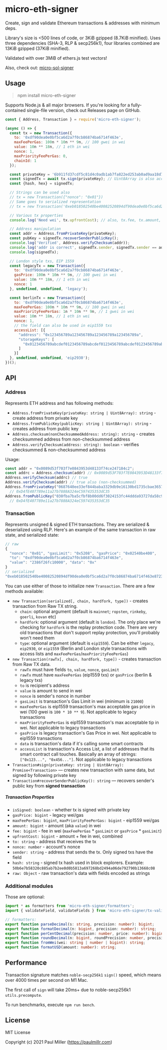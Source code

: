 # micro-eth-signer

Create, sign and validate Ethereum transactions & addresses with minimum deps.

Library's size is <500 lines of code, or 3KiB gzipped (8.7KiB minified). Uses three dependencies (SHA-3, RLP & secp256k1), four libraries combined are 13KiB gzipped (37KiB minified).

Validated with over 3MiB of ethers.js test vectors!

Also, check out: [micro-sol-signer](https://github.com/paulmillr/micro-sol-signer)

## Usage

> npm install micro-eth-signer

Supports Node.js & all major browsers. If you're looking for a fully-contained single-file version, check out Releases page on GitHub.

```js
const { Address, Transaction } = require('micro-eth-signer');

(async () => {
  const tx = new Transaction({
    to: '0xdf90dea0e0bf5ca6d2a7f0cb86874ba6714f463e',
    maxFeePerGas: 100n * 10n ** 9n, // 100 gwei in wei
    value: 10n ** 18n, // 1 eth in wei
    nonce: 1,
    maxPriorityFeePerGas: 0,
    chainId: 1
  });

  const privateKey = '6b911fd37cdf5c81d4c0adb1ab7fa822ed253ab0ad9aa18d77257c88b29b718e';
  const signedTx = await tx.sign(privateKey); // Uint8Array is also accepted
  const {hash, hex} = signedTx;

  // Strings can be used also
  // tx = new Transaction({"nonce": "0x01"})
  // Same goes to serialized representation
  // tx = new Transaction('0xeb018502540be40082520894df90dea0e0bf5ca6d2a7f0cb86874ba6714f463e872386f26fc1000080808080');

  // Various tx properties
  console.log('Need wei', tx.upfrontCost); // also, tx.fee, tx.amount, tx.sender, etc

  // Address manipulation
  const addr = Address.fromPrivateKey(privateKey);
  const pubKey = signedTx.recoverSenderPublicKey();
  console.log('Verified', Address.verifyChecksum(addr));
  console.log('addr is correct', signedTx.sender, signedTx.sender == addr);
  console.log(signedTx);

  // London style txs, EIP 1559
  const legacyTx = new Transaction({
    to: '0xdf90dea0e0bf5ca6d2a7f0cb86874ba6714f463e',
    gasPrice: 100n * 10n ** 9n, // 100 gwei in wei
    value: 10n ** 18n, // 1 eth in wei
    nonce: 1
  }, undefined, undefined, 'legacy');

  const berlinTx = new Transaction({
    to: '0xdf90dea0e0bf5ca6d2a7f0cb86874ba6714f463e',
    maxFeePerGas: 100n * 10n ** 9n, // 100 gwei in wei
    maxPriorityFeePerGas: 1n * 10n ** 9n, // 1 gwei in wei
    value: 10n ** 18n, // 1 eth in wei
    nonce: 1,
    // the field can also be used in eip1559 txs
    accessList: [{
      "address": "0x123456789a123456789a123456789a123456789a",
      "storageKeys": [
        "0x0123456789abcdef0123456789abcdef0123456789abcdef0123456789abcdef"
      ]
    }]
  }, undefined, undefined, 'eip2930');
})();
```

## API

### Address

Represents ETH address and has following methods:

- `Address.fromPrivateKey(privateKey: string | Uint8Array): string` - create address from private key
- `Address.fromPublicKey(publicKey: string | Uint8Array): string` - creates address from public key
- `Address.checksum(nonChecksummedAddress: string): string` - creates checksummed address from non-checksummed address
- `Address.verifyChecksum(address: string): boolean` - verifies checksummed & non-checksummed address

Usage:

```js
const addr = "0x0089d53f703f7e0843953d48133f74ce247184c2";
const addrc = Address.checksum(addr) // 0x0089d53F703f7E0843953D48133f74cE247184c2
Address.verifyChecksum(addrc) // true
Address.verifyChecksum(addr) // true also (non-checksummed)
Address.fromPrivateKey("0687640ee33ef844baba3329db9e16130bd1735cbae3657bd64aed25e9a5c377")
  // 0xD4fE407789e11a27b7888A324eC597435353dC35
Address.fromPublicKey("030fba7ba5cfbf8b00dd6f3024153fc44ddda93727da58c99326eb0edd08195cdb")
  // 0xD4fE407789e11a27b7888A324eC597435353dC35
```

### Transaction

Represents unsigned & signed ETH transactions. They are serialized & deserialized using RLP. Here's an example of the same transaction in raw state, and serialized state:

```js
// raw
{
  "nonce": "0x01", "gasLimit": "0x5208", "gasPrice": "0x02540be400",
  "to": "0xdf90dea0e0bf5ca6d2a7f0cb86874ba6714f463e",
  "value": "2386f26fc10000", "data": "0x"
}
// serialized
"0xeb018502540be40082520894df90dea0e0bf5ca6d2a7f0cb86874ba6714f463e872386f26fc1000080808080"
```

You can use either of those to initialize new `Transaction`. There are a few methods available:

- `new Transaction(serialized[, chain, hardfork, type])` - creates transaction from Raw TX string.
    - `chain`: optional argument (default is `mainnet`; `ropsten`, `rinkeby`, `goerli`, `kovan` etc)
    - `hardfork`: optional argument (default is `london`). The only place we're checking for `hardfork`
      is the replay protection code. There are very old transactions that don't support replay protection,
      you'll probably won't need them
    - `type`: optional argument (default is `eip1559`). Can be either `legacy`, `eip2930`, or `eip1559`
      (Berlin and London style transactions with access lists and `maxFeePerGas`/`maxPriorityFeePerGas`)
- `new Transaction(rawTx[, chain, hardfork, type])` - creates transaction from Raw TX data.
    - `rawTx` must have fields `to`, `value`, `nonce`, `gasLimit`
    - `rawTx` must have `maxFeePerGas` (eip1559 txs) or `gasPrice` (berlin & legacy txs)
    - `to` is recipient's address
    - `value` is amount to send in wei
    - `nonce` is sender's nonce in number
    - `gasLimit` is transaction's Gas Limit in wei (minimum is `21000`)
    - `maxFeePerGas` is eip1559 transaction's max acceptable gas price in wei (100 gwei is `100 * 10 ** 9`). Not applicable to legacy transactions
    - `maxPriorityFeePerGas` is eip1559 transaction's max acceptable tip in wei. Not applicable to legacy transactions
    - `gasPrice` is legacy transaction's Gas Price in wei. Not applicable to eip1559 transactions
    - `data` is transaction's data if it's calling some smart contracts
    - `accessList` is transaction's Access List, a list of addresses that its smart contract call touches. Basically an array of strings: `["0x123...", "0x456..."]`. Not applicable to legacy transactions
- `Transaction#sign(privateKey: string | Uint8Array): Promise<Transaction>` —
  creates new transaction with same data, but signed by following private key
- `Transaction#recoverSenderPublicKey(): string` — recovers sender's public key from **signed transaction**

##### Transaction Properties

- `isSigned: boolean` - whether tx is signed with private key
- `gasPrice: bigint` - legacy wei/gas
- `maxFeePerGas: bigint`, `maxPriorityFeePerGas: bigint` - eip1559 wei/gas
- `amount: bigint` - amount (aka `value`) in wei
- `fee: bigint` - fee in wei (`maxFeePerGas` * `gasLimit` or `gasPrice` * `gasLimit`)
- `upfrontCost: bigint` - amount + fee in wei, combined
- `to: string` - address that receives the tx
- `nonce: number` - account's nonce
- `sender: string` - address that sends the tx. Only signed txs have the field
- `hash: string` - signed tx hash used in block explorers. Example: `50b6e7b58320c885ab7b2ee0d0b5813a697268bd2494a06de792790b13668c08`
- `raw: Object` - raw transaction's data with fields encoded as strings

### Additional modules

Those are optional:

```ts
import * as formatters from 'micro-eth-signer/formatters';
import { validateField, validateFields } from 'micro-eth-signer/tx-validator'

// formatters:
export function parseDecimal(s: string, precision: number): bigint;
export function formatDecimal(n: bigint, precision: number): string;
export function perCentDecimal(precision: number, price: number): bigint;
export function roundDecimal(n: bigint, roundPrecision: number, precision?: number, price?: number): bigint;
export function fromWei(wei: string | number | bigint): string;
export function formatUSD(amount: number): string;
```

## Performance

Transaction signature matches `noble-secp256k1` `sign()` speed, which means over 4000 times per second on M1 Mac.

The first call of `sign` will take 20ms+ due to noble-secp256k1 `utils.precompute`.

To run benchmarks, execute `npm run bench`.

## License

MIT License

Copyright (c) 2021 Paul Miller (https://paulmillr.com)
